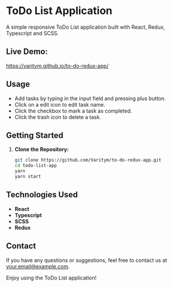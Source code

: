 # ToDo List Application

A simple responsive ToDo List application built with React, Redux, Typescript and SCSS.

## Live Demo:
https://varitym.github.io/to-do-redux-app/

## Usage

- Add tasks by typing in the input field and pressing plus button.
- Click on a edit icon to edit task name.
- Click the checkbox to mark a task as completed.
- Click the trash icon to delete a task.

## Getting Started

1. **Clone the Repository:**

   ```bash
   git clone https://github.com/Varitym/to-do-redux-app.git
   cd todo-list-app
   yarn
   yarn start

## Technologies Used

- **React**
- **Typescript**
- **SCSS** 
- **Redux** 



## Contact

If you have any questions or suggestions, feel free to contact us at [your.email@example.com](mailto:mat.majgier@gmail.com).

Enjoy using the ToDo List application!
